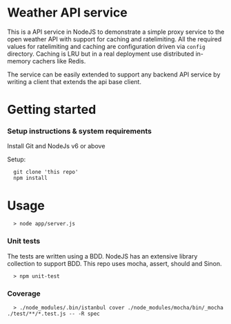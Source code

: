 # Weather API service
This is a API service in NodeJS to demonstrate a simple proxy service to the open weather API with support for caching and ratelimiting. All the required values for ratelimiting and caching are configuration driven via `config` directory.
Caching is LRU but in a real deployment use distributed in-memory cachers like Redis.

The service can be easily extended to support any backend API service by writing a client that extends the api base client.

# Getting started
### Setup instructions & system requirements
Install Git and NodeJs v6 or above

Setup:
```
  git clone 'this repo'
  npm install
```
# Usage
```
  > node app/server.js
```

### Unit tests
The tests are written using a BDD. NodeJS has an extensive library collection to support BDD. This repo uses mocha, assert, should and Sinon.
```
  > npm unit-test
```
### Coverage

```
  > ./node_modules/.bin/istanbul cover ./node_modules/mocha/bin/_mocha ./test/**/*.test.js -- -R spec
```
